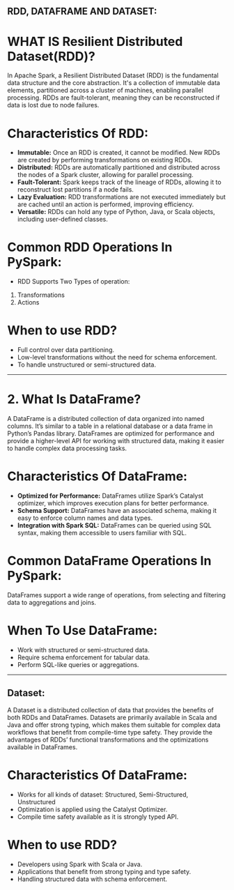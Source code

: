 ## RDD, DATAFRAME AND DATASET:

# WHAT IS Resilient Distributed Dataset(RDD)?
In Apache Spark, a Resilient Distributed Dataset (RDD) is the fundamental data structure and the core abstraction. It's a collection of immutable data elements, partitioned across a cluster of machines, enabling parallel processing. RDDs are fault-tolerant, meaning they can be reconstructed if data is lost due to node failures. 

# Characteristics Of RDD:
- **Immutable:**
Once an RDD is created, it cannot be modified. New RDDs are created by performing transformations on existing RDDs. 
- **Distributed:**
RDDs are automatically partitioned and distributed across the nodes of a Spark cluster, allowing for parallel processing. 
- **Fault-Tolerant:**
Spark keeps track of the lineage of RDDs, allowing it to reconstruct lost partitions if a node fails. 
- **Lazy Evaluation:**
RDD transformations are not executed immediately but are cached until an action is performed, improving efficiency. 
- **Versatile:**
RDDs can hold any type of Python, Java, or Scala objects, including user-defined classes. 
# Common RDD Operations In PySpark:

 - RDD Supports Two Types of operation:
  1. Transformations
  2. Actions

# When to use RDD?

- Full control over data partitioning.
- Low-level transformations without the need for schema enforcement.
- To handle unstructured or semi-structured data.

----
# 2. What Is DataFrame?
A DataFrame is a distributed collection of data organized into named columns. It’s similar to a table in a relational database or a data frame in Python’s Pandas library. DataFrames are optimized for performance and provide a higher-level API for working with structured data, making it easier to handle complex data processing tasks.
# Characteristics Of DataFrame:
- **Optimized for Performance:** DataFrames utilize Spark’s Catalyst optimizer, which improves execution plans for better performance.
- **Schema Support:** DataFrames have an associated schema, making it easy to enforce column names and data types.
- **Integration with Spark SQL:** DataFrames can be queried using SQL syntax, making them accessible to users familiar with SQL.
# Common DataFrame Operations In PySpark:
DataFrames support a wide range of operations, from selecting and filtering data to aggregations and joins.
# When To Use DataFrame:
- Work with structured or semi-structured data.
- Require schema enforcement for tabular data.
- Perform SQL-like queries or aggregations.
---
## Dataset:
A Dataset is a distributed collection of data that provides the benefits of both RDDs and DataFrames. Datasets are primarily available in Scala and Java and offer strong typing, which makes them suitable for complex data workflows that benefit from compile-time type safety. They provide the advantages of RDDs’ functional transformations and the optimizations available in DataFrames.

# Characteristics Of DataFrame:
- Works for all kinds of dataset: Structured, Semi-Structured, Unstructured<br>
- Optimization is applied using the Catalyst Optimizer.<br>
- Compile time safety available as it is strongly typed API.<br>
# When to use RDD?

- Developers using Spark with Scala or Java.
- Applications that benefit from strong typing and type safety.
- Handling structured data with schema enforcement.





